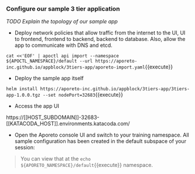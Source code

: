 ### Configure our sample 3 tier application

_TODO Explain the topology of our sample app_

* Deploy network policies that allow traffic from the internet to the UI, UI to frontend, frontend to backend, backend to database. Also, allow the app to communicate with DNS and etcd.

`cat <<'EOF' | apoctl api import --namespace ${APOCTL_NAMESPACE}/default --url https://aporeto-inc.github.io/appblock/3tiers-app/aporeto-import.yaml`{{execute}}

* Deploy the sample app itself

`helm install https://aporeto-inc.github.io/appblock/3tiers-app/3tiers-app-1.0.0.tgz --set nodePort=32683`{{execute}}

* Access the app UI

https://[[HOST_SUBDOMAIN]]-32683-[[KATACODA_HOST]].environments.katacoda.com/

* Open the Aporeto console UI and switch to your training namespace. All sample configuration has been created in the default subspace of your session:

> You can view that at the `echo ${APORETO_NAMESPACE}/default`{{execute}} namespace.